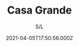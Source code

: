 ---
id: '3c486a3c-df32-41ac-b0f6-1ea5b4c7e80f'
type: 'movie' # Filme, Série, Anime
title: "Casa Grande"
synopsis: ["Sinopse: Sônia (Suzana Pires) e Hugo (Marcello Novaes) são da alta burguesia carioca e levam uma vida bastante confortável. Aos poucos vão à falência, mas ninguém sabe de seus problemas financeiros, nem mesmo o filho Jean (Thales Cavalcanti), que faz de tudo para se desvencilhar dos pais superprotetores. Para se manter, o casal corta despesas e ele, que só se preocupava com garotas e vestibular, enfrenta pela primeira vez a realidade.",
]
originalTitle: "Casa Grande"
date: '2021-04-05T17:50:56.000Z'
update: '2021-04-05T17:50:56.000Z'
releaseDate: '2014-01-28T03:00:00.000Z'
imdb:
  rating: '6.9' # 8.5
  id: '' # tt0470752
duration: '1h 55 Min'
trailer:
  urls: [
    'w8IyOoeZPgo',
  ]
tags: ['720p', '1080p']
genre: ['Drama', 'Romance'] #
quality: 'WEB-DL' # BluRay, WEB-DL, HDTV, WEB-DL4K, WEB-DLe
format: 'Mkv' # MKV, MP4, TS
audio: 'Português' # Dublado, Legendado, Dual Audio, Dub & Leg
subtitle: 'S/L' # Português, inglês,
size: '2.83 GB | 5.76 GB' # 4.8 GB
audioQuality: 10
videoQuality: 10
directors: []
#  - name: 'Lana Wachowski'
#    image: ''
#  - name: 'Lilly Wachowski'
#    image: ''
cast: []
#  - name: 'Keanu Reeves'
#    image: ''
#    characterName: 'Neo'
writers: []
#  - name: ''
#    image: ''
maturityRating:
  age: '' # L , 10, 12, 14, 16, 18
  topics: [''] # Violence, Illegal drugs, Inappropriate Language, Legal Drugs, Sexual Content, Extreme Violence
###########################################
download:
  
  - url: 'magnet:?xt=urn:btih:62FB4AC2FCC1E2AF05A0261D3F1B0D85D9D1E4EF&dn=Casa%20Grande.2014.nacional.1280X720p.aac.mkv-makalakato&tr=udp%3A%2F%2Ftracker.coppersurfer.tk%3A6969%2Fannounce&tr=udp%3A%2F%2F9.rarbg.to%3A2920%2Fannounce&tr=udp%3A%2F%2Ftracker.opentrackr.org%3A1337&tr=udp%3A%2F%2Ftracker.internetwarriors.net%3A1337%2Fannounce&tr=udp%3A%2F%2Ftracker.leechers-paradise.org%3A6969%2Fannounce&tr=udp%3A%2F%2Ftracker.coppersurfer.tk%3A6969%2Fannounce&tr=udp%3A%2F%2Ftracker.pirateparty.gr%3A6969%2Fannounce&tr=udp%3A%2F%2Ftracker.cyberia.is%3A6969%2Fannounce'
    resolution: '720p' # 720p, 1080p, 4K,
    audio: 'Dual Áudio' # Dublado, Legendado, Dual Audio
    size: '' # 4.8 GB
    quality: '' # BluRay, WEB-DL
    format: '' # MKV
  - url: 'magnet:?xt=urn:btih:8a16523da7037c9207c9e844e401134a12208dcb&dn=LAPUMiA.Org%20-%20Casa%20Grande%202014%20(1080p-FULL)&tr=udp%3a%2f%2ftracker.opentrackr.org%3a1337%2fannounce&tr=udp%3a%2f%2ftracker.openbittorrent.com%3a80%2fannounce&tr=udp%3a%2f%2ftracker.trackerfix.com%3a80%2fannounce&tr=udp%3a%2f%2ftracker.coppersurfer.tk%3a6969%2fannounce&tr=udp%3a%2f%2ftracker.leechers-paradise.org%3a6969%2fannounce&tr=udp%3a%2f%2feddie4.nl%3a6969%2fannounce&tr=udp%3a%2f%2fp4p.arenabg.com%3a1337%2fannounce&tr=udp%3a%2f%2fexplodie.org%3a6969%2fannounce&tr=udp%3a%2f%2fzer0day.ch%3a1337%2fannounce'
    resolution: '1080p' # 720p, 1080p, 4K,
    audio: 'Dual Áudio' # Dublado, Legendado, Dual Audio
    size: '' # 4.8 GB
    quality: '' # BluRay, WEB-DL
    format: '' # MKV
images:
  cover: '/assets/movies/casa-grande.jpg'
  background: '/assets/movies/'
---